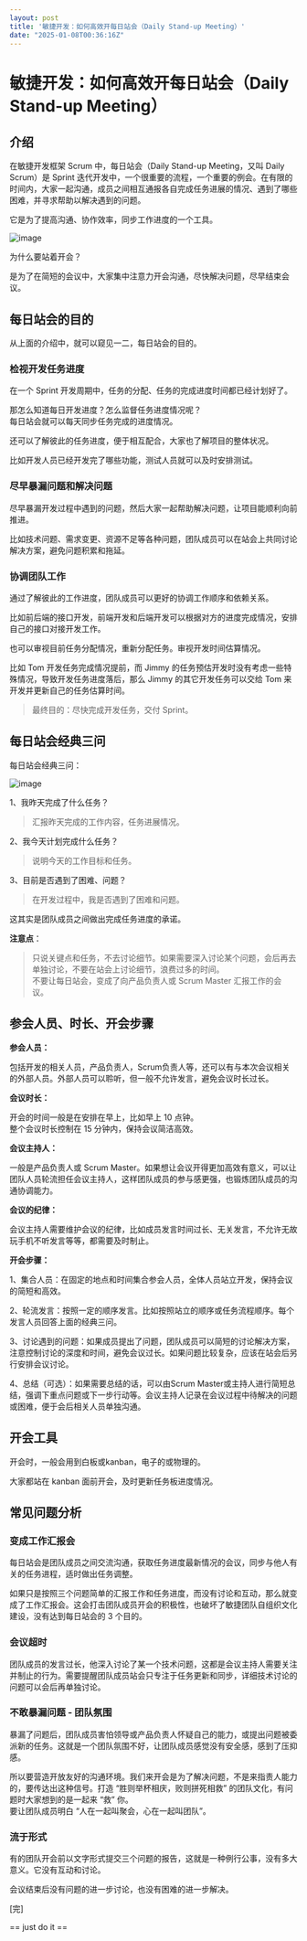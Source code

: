 ```yaml
---
layout: post
title: '敏捷开发：如何高效开每日站会（Daily Stand-up Meeting）'
date: "2025-01-08T00:36:16Z"
---
```

敏捷开发：如何高效开每日站会（Daily Stand-up Meeting）
======================================

介绍
--

在敏捷开发框架 Scrum 中，每日站会（Daily Stand-up Meeting，又叫 Daily Scrum）是 Sprint 迭代开发中，一个很重要的流程，一个重要的例会。在有限的时间内，大家一起沟通，成员之间相互通报各自完成任务进展的情况、遇到了哪些困难，并寻求帮助以解决遇到的问题。

它是为了提高沟通、协作效率，同步工作进度的一个工具。

![image](https://img2024.cnblogs.com/blog/650581/202501/650581-20250107192324340-667226692.png)

为什么要站着开会？

是为了在简短的会议中，大家集中注意力开会沟通，尽快解决问题，尽早结束会议。

每日站会的目的
-------

从上面的介绍中，就可以窥见一二，每日站会的目的。

### 检视开发任务进度

在一个 Sprint 开发周期中，任务的分配、任务的完成进度时间都已经计划好了。

那怎么知道每日开发进度？怎么监督任务进度情况呢？  
每日站会就可以每天同步任务完成的进度情况。

还可以了解彼此的任务进度，便于相互配合，大家也了解项目的整体状况。

比如开发人员已经开发完了哪些功能，测试人员就可以及时安排测试。

### 尽早暴漏问题和解决问题

尽早暴漏开发过程中遇到的问题，然后大家一起帮助解决问题，让项目能顺利向前推进。

比如技术问题、需求变更、资源不足等各种问题，团队成员可以在站会上共同讨论解决方案，避免问题积累和拖延。

### 协调团队工作

通过了解彼此的工作进度，团队成员可以更好的协调工作顺序和依赖关系。

比如前后端的接口开发，前端开发和后端开发可以根据对方的进度完成情况，安排自己的接口对接开发工作。

也可以审视目前任务分配情况，重新分配任务。审视开发时间估算情况。

比如 Tom 开发任务完成情况提前，而 Jimmy 的任务预估开发时没有考虑一些特殊情况，导致开发任务进度落后，那么 Jimmy 的其它开发任务可以交给 Tom 来开发并更新自己的任务估算时间。

> 最终目的：尽快完成开发任务，交付 Sprint。

每日站会经典三问
--------

每日站会经典三问：

![image](https://img2024.cnblogs.com/blog/650581/202501/650581-20250107202637367-966278564.png)

1、我昨天完成了什么任务？

> 汇报昨天完成的工作内容，任务进展情况。

2、我今天计划完成什么任务？

> 说明今天的工作目标和任务。

3、目前是否遇到了困难、问题？

> 在开发过程中，我是否遇到了困难和问题。

这其实是团队成员之间做出完成任务进度的承诺。

**注意点**：

> 只说关键点和任务，不去讨论细节。如果需要深入讨论某个问题，会后再去单独讨论，不要在站会上讨论细节，浪费过多的时间。  
> 不要让每日站会，变成了向产品负责人或 Scrum Master 汇报工作的会议。

参会人员、时长、开会步骤
------------

**参会人员：**

包括开发的相关人员，产品负责人，Scrum负责人等，还可以有与本次会议相关的外部人员。外部人员可以聆听，但一般不允许发言，避免会议时长过长。

**会议时长：**

开会的时间一般是在安排在早上，比如早上 10 点钟。  
整个会议时长控制在 15 分钟内，保持会议简洁高效。

**会议主持人：**

一般是产品负责人或 Scrum Master。如果想让会议开得更加高效有意义，可以让团队人员轮流担任会议主持人，这样团队成员的参与感更强，也锻炼团队成员的沟通协调能力。

**会议的纪律：**

会议主持人需要维护会议的纪律，比如成员发言时间过长、无关发言，不允许无故玩手机不听发言等等，都需要及时制止。

**开会步骤：**

1、集合人员：在固定的地点和时间集合参会人员，全体人员站立开发，保持会议的简短和高效。

2、轮流发言：按照一定的顺序发言。比如按照站立的顺序或任务流程顺序。每个发言人员回答上面的经典三问。

3、讨论遇到的问题：如果成员提出了问题，团队成员可以简短的讨论解决方案，注意控制讨论的深度和时间，避免会议过长。如果问题比较复杂，应该在站会后另行安排会议讨论。

4、总结（可选）：如果需要总结的话，可以由Scrum Master或主持人进行简短总结，强调下重点问题或下一步行动等。会议主持人记录在会议过程中待解决的问题或困难，便于会后相关人员单独沟通。

开会工具
----

开会时，一般会用到白板或kanban，电子的或物理的。

大家都站在 kanban 面前开会，及时更新任务板进度情况。

常见问题分析
------

### 变成工作汇报会

每日站会是团队成员之间交流沟通，获取任务进度最新情况的会议，同步与他人有关的任务进程，适时做出任务调整。

如果只是按照三个问题简单的汇报工作和任务进度，而没有讨论和互动，那么就变成了工作汇报会。这会打击团队成员开会的积极性，也破坏了敏捷团队自组织文化建设，没有达到每日站会的 3 个目的。

### 会议超时

团队成员的发言过长，他深入讨论了某一个技术问题，这都是会议主持人需要关注并制止的行为。需要提醒团队成员站会只专注于任务更新和同步，详细技术讨论的问题可以会后再单独讨论。

### 不敢暴漏问题 - 团队氛围

暴漏了问题后，团队成员害怕领导或产品负责人怀疑自己的能力，或提出问题被委派新的任务。这就是一个团队氛围不好，让团队成员感觉没有安全感，感到了压抑感。

所以要营造开放友好的沟通环境。我们来开会是为了解决问题，不是来指责人能力的，要传达出这种信号。打造 “胜则举杯相庆，败则拼死相救” 的团队文化，有问题时大家想到的是一起来 “救” 你。  
要让团队成员明白 “人在一起叫聚会，心在一起叫团队”。

### 流于形式

有的团队开会前以文字形式提交三个问题的报告，这就是一种例行公事，没有多大意义。它没有互动和讨论。

会议结束后没有问题的进一步讨论，也没有困难的进一步解决。

\[完\]

\== just do it ==